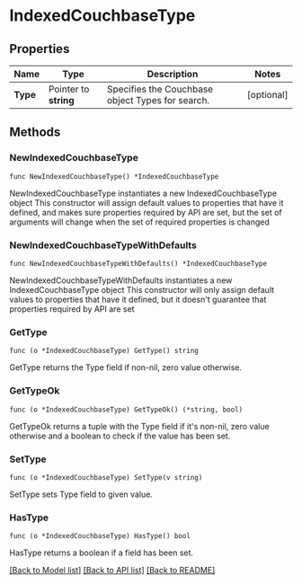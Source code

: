 # IndexedCouchbaseType

## Properties

Name | Type | Description | Notes
------------ | ------------- | ------------- | -------------
**Type** | Pointer to **string** | Specifies the Couchbase object Types for search. | [optional] 

## Methods

### NewIndexedCouchbaseType

`func NewIndexedCouchbaseType() *IndexedCouchbaseType`

NewIndexedCouchbaseType instantiates a new IndexedCouchbaseType object
This constructor will assign default values to properties that have it defined,
and makes sure properties required by API are set, but the set of arguments
will change when the set of required properties is changed

### NewIndexedCouchbaseTypeWithDefaults

`func NewIndexedCouchbaseTypeWithDefaults() *IndexedCouchbaseType`

NewIndexedCouchbaseTypeWithDefaults instantiates a new IndexedCouchbaseType object
This constructor will only assign default values to properties that have it defined,
but it doesn't guarantee that properties required by API are set

### GetType

`func (o *IndexedCouchbaseType) GetType() string`

GetType returns the Type field if non-nil, zero value otherwise.

### GetTypeOk

`func (o *IndexedCouchbaseType) GetTypeOk() (*string, bool)`

GetTypeOk returns a tuple with the Type field if it's non-nil, zero value otherwise
and a boolean to check if the value has been set.

### SetType

`func (o *IndexedCouchbaseType) SetType(v string)`

SetType sets Type field to given value.

### HasType

`func (o *IndexedCouchbaseType) HasType() bool`

HasType returns a boolean if a field has been set.


[[Back to Model list]](../README.md#documentation-for-models) [[Back to API list]](../README.md#documentation-for-api-endpoints) [[Back to README]](../README.md)


